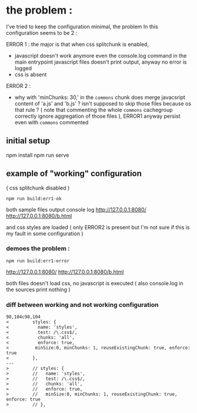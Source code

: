 # the problem :
I've tried to keep the configuration minimal,
the problem In this configuration seems to be 2 : 

ERROR 1 :
the major is that when css splitchunk is enabled, 
- javascript doesn't work anymore even the console.log command in the main entrypoint javascript files doesn't print output, anyway no error is logged
- css is absent 

ERROR 2 : 
- why with 'minChunks: 30,' in the `commons` chunk does merge javacsript content of 'a.js' and 'b.js' ? isn't supposed to skip those files because os that rule ? ( note that commenting the whole `commons` cachegroup correctly ignore aggregation of those files ), ERROR1 anyway persist even with `commons` commented
 

 



## initial setup 
npm install
npm run serve 

## example of "working" configuration
 ( css splitchunk disabled ) 

```console
npm run build:err1-ok
```


both sample files output console log
http://127.0.0.1:8080/
http://127.0.0.1:8080/b.html

and css styles are loaded 
 ( only ERROR2 is present but I'm not sure if this is my fault in some configuration ) 


### demoes the problem : 

```console
npm run build:err1-error
```
http://127.0.0.1:8080/
http://127.0.0.1:8080/b.html

both files doesn't load css, no javascript is executed ( also console.log in the sources print nothing ) 




### diff between working and not working configuration
```
98,104c98,104
<         styles: {
<           name: 'styles',
<           test: /\.css$/,
<           chunks: 'all',
<           enforce: true,
<          minSize:0, minChunks: 1, reuseExistingChunk: true, enforce: true
<         },
---
>         // styles: {
>         //   name: 'styles',
>         //   test: /\.css$/,
>         //   chunks: 'all',
>         //   enforce: true,
>         //   minSize:0, minChunks: 1, reuseExistingChunk: true, enforce: true
>         // },

```